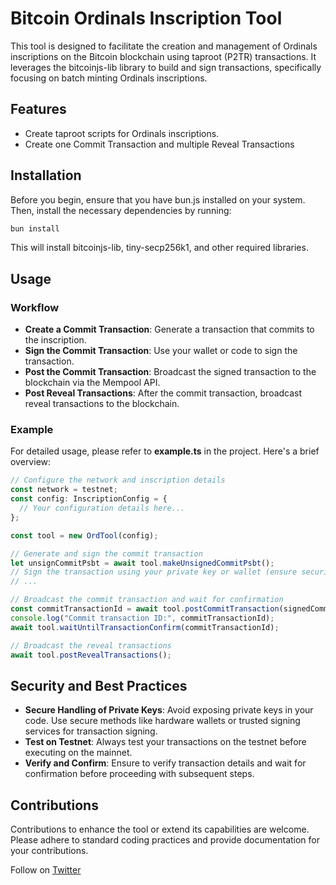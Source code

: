 # Bitcoin Ordinals Inscription Tool

This tool is designed to facilitate the creation and management of Ordinals inscriptions on the Bitcoin blockchain using taproot (P2TR) transactions. It leverages the bitcoinjs-lib library to build and sign transactions, specifically focusing on batch minting Ordinals inscriptions.

## Features

- Create taproot scripts for Ordinals inscriptions.
- Create one Commit Transaction and multiple Reveal Transactions

## Installation

Before you begin, ensure that you have bun.js installed on your system. Then, install the necessary dependencies by running:

```bash
bun install
```

This will install bitcoinjs-lib, tiny-secp256k1, and other required libraries.

## Usage

### Workflow

- **Create a Commit Transaction**: Generate a transaction that commits to the inscription.
- **Sign the Commit Transaction**: Use your wallet or code to sign the transaction.
- **Post the Commit Transaction**: Broadcast the signed transaction to the blockchain via the Mempool API.
- **Post Reveal Transactions**: After the commit transaction, broadcast reveal transactions to the blockchain.

### Example

For detailed usage, please refer to **example.ts** in the project. Here's a brief overview:

```javascript
// Configure the network and inscription details
const network = testnet;
const config: InscriptionConfig = {
  // Your configuration details here...
};

const tool = new OrdTool(config);

// Generate and sign the commit transaction
let unsignCommitPsbt = await tool.makeUnsignedCommitPsbt();
// Sign the transaction using your private key or wallet (ensure security practices)
// ...

// Broadcast the commit transaction and wait for confirmation
const commitTransactionId = await tool.postCommitTransaction(signedCommitPsbt);
console.log("Commit transaction ID:", commitTransactionId);
await tool.waitUntilTransactionConfirm(commitTransactionId);

// Broadcast the reveal transactions
await tool.postRevealTransactions();
```

## Security and Best Practices

- **Secure Handling of Private Keys**: Avoid exposing private keys in your code. Use secure methods like hardware wallets or trusted signing services for transaction signing.
- **Test on Testnet**: Always test your transactions on the testnet before executing on the mainnet.
- **Verify and Confirm**: Ensure to verify transaction details and wait for confirmation before proceeding with subsequent steps.

## Contributions

Contributions to enhance the tool or extend its capabilities are welcome. Please adhere to standard coding practices and provide documentation for your contributions.

Follow on [Twitter](https://twitter.com/BitcoinIndexer)
